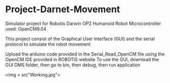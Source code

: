 # Project-Darnet-Movement
Simulator project for Robotis Darwin OP2 Humanoid Robot
Microcontroller used: OpenCM9.04

This project consist of the Graphical User Interface (GUI) and the serial protocol to simulate the robot movement

Upload the arduino code provided in the Serial_Read_OpenCM file using the OpenCM IDE provided in ROBOTIS website
To use the GUI, download the GUI DMS folder, then go to bin, then debug, then run application

<img = src"Working.jpg">


